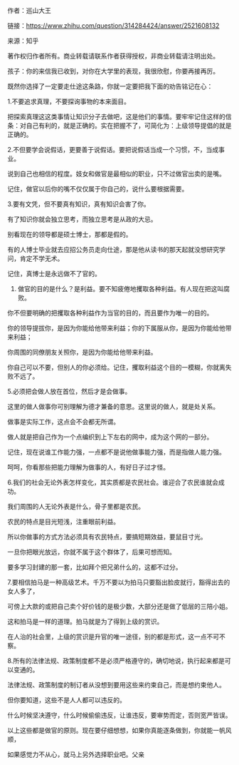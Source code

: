 
作者：巡山大王

链接：https://www.zhihu.com/question/314284424/answer/2521608132

来源：知乎

著作权归作者所有。商业转载请联系作者获得授权，非商业转载请注明出处。

孩子：你的来信我已收到，对你在大学里的表现，我很欣慰，你要再接再厉。

既然你选择了一定要走仕途这条路，你就一定要把我下面的劝告铭记在心：

1.不要追求真理，不要探询事物的本来面目。

把探索真理这这类事情让知识分子去做吧，这是他们的事情。要牢牢记住这样的信条：对自己有利的，就是正确的。实在把握不了，可简化为：上级领导提倡的就是正确的。

2.不但要学会说假话，更要善于说假话。要把说假话当成一个习惯，不，当成事业。

说到自己也相信的程度。妓女和做官是最相似的职业，只不过做官出卖的是嘴。

记住，做官以后你的嘴不仅仅属于你自己的，说什么要根据需要。

3.要有文凭，但不要真有知识，真有知识会害了你。

有了知识你就会独立思考，而独立思考是从政的大忌。

别看现在的领导都是硕士博士，那都是假的。

有的人博士毕业就去应招公务员走向仕途，那是他从读书的那天起就没想研究学问，肯定不学无术。

记住，真博士是永远做不了官的。

1. 做官的目的是什么？是利益。要不知疲倦地攫取各种利益。有人现在把这叫腐败。

你不但要明确的把攫取各种利益作为当官的目的，而且要作为唯一的目的。

你的领导提拔你，是因为你能给他带来利益；你的下属服从你，是因为你能给他带来利益；

你周围的同僚朋友关照你，是因为你能给他带来利益。

你自己可以不要，但别人的你必须给。记住，攫取利益这个目的一模糊，你就离失败不远了。

5.必须把会做人放在首位，然后才是会做事。

这里的做人做事你可别理解为德才兼备的意思。这里说的做人，就是处关系。

做事是实际工作，这点会不会都无所谓。

做人就是把自己作为一个点编织到上下左右的网中，成为这个网的一部分。

记住，现在说谁工作能力强，一点都不是说他做事能力强，而是指做人能力强。

呵呵，你看那些把能力理解为做事的人，有好日子过才怪。

6.我们的社会无论外表怎样变化，其实质都是农民社会。谁迎合了农民谁就会成功。

我们周围的人无论外表是什么，骨子里都是农民。

农民的特点是目光短浅，注重眼前利益。

所以你做事的方式方法必须具有农民特点，要搞短期效益，要鼠目寸光。

一旦你把眼光放远，你就不属于这个群体了，后果可想而知。

要多学习封建的那一套，比如拜个把兄弟什么的，这都不过分。

7.要相信拍马是一种高级艺术。千万不要以为拍马只要豁出脸皮就行，豁得出去的女人多了，

可傍上大款的或把自己卖个好价钱的是极少数，大部分还是做了低层的三陪小姐。

这和拍马是一样的道理。拍马就是为了得到上级的赏识。

在人治的社会里，上级的赏识是升官的唯一途径，别的都是形式，这一点不可不察。

8.所有的法律法规、政策制度都不是必须严格遵守的，确切地说，执行起来都是可以变通的。

法律法规、政策制度的制订者从没想到要用这些来约束自己，而是想约束他人。

但你要知道，这些不是人人都可以违反的。

什么时候坚决遵守，什么时候偷偷违反，让谁违反，要审势而定，否则宽严皆误。

以上这些都是做官的原则。现在要仔细想想，如果你真能逐条做到，你就能一帆风顺，

如果感觉力不从心，就马上另外选择职业吧。父亲
